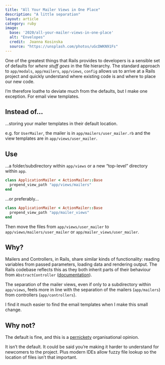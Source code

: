 ```yaml
---
title: "All Your Mailer Views in One Place"
description: "A little separation"
layout: article
category: ruby
image:
  base: '2020/all-your-mailer-views-in-one-place'
  alt: "Envelopes"
  credit:  Joanna Kosinska
  source: "https://unsplash.com/photos/uGcDWKN91Fs"
---
```


One of the greatest things that Rails provides to developers is a sensible set of defaults for _where stuff goes_ in the file hierarchy. The standard approach to `app/modals`, `app/mailers`, `app/views`, `config` allows us to arrive at a Rails project and quickly understand where existing code is and where to place our new code.

I’m therefore loathe to deviate much from the defaults, but I make one exception. For email view templates.


## Instead of...

...storing your mailer templates in their default location.

e.g. for `UserMailer`, the mailer is in `app/mailers/user_mailer.rb` and the view templates are in `app/views/user_mailer`.


## Use

...a folder/subdirectory within `app/views` or a new “top-level” directory within `app`.

```ruby
class ApplicationMailer < ActionMailer::Base
  prepend_view_path "app/views/mailers"
end
```

...or preferably...

```ruby
class ApplicationMailer < ActionMailer::Base
  prepend_view_path "app/mailer_views"
end
```

Then move the files from `app/views/user_mailer` to `app/views/mailers/user_mailer` or `app/mailer_views/user_mailer`.


## Why?

Mailers and Controllers, in Rails, share similar kinds of functionality: reading variables from passed parameters, loading data and rendering output. The Rails codebase reflects this as they both inherit parts of their behaviour from `AbstractController` ([documentation](https://api.rubyonrails.org/classes/AbstractController/Base.html)).

The separation of the mailer views, even if only to a subdirectory within `app/views`, feels more in line with the separation of the mailers (`app/mailers`) from controllers (`app/controllers`).

I find it much easier to find the email templates when I make this small change.


## Why not?

The default is fine, and this is a [pernickety](https://www.collinsdictionary.com/dictionary/english/pernickety) organisational opinion.

It isn’t the default. It could be said you’re making it harder to understand for newcomers to the project. Plus modern IDEs allow fuzzy file lookup so the location of files isn’t that important.
